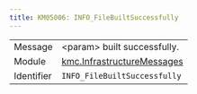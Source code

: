 ```yaml
---
title: KM05006: INFO_FileBuiltSuccessfully
---
```


|            |           |
|------------|---------- |
| Message    | &lt;param&gt; built successfully\. |
| Module     | [kmc.InfrastructureMessages](kmc.infrastructuremessages) |
| Identifier | `INFO_FileBuiltSuccessfully` |


